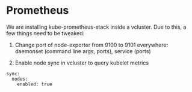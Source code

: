 # Prometheus

We are installing kube-prometheus-stack inside a vcluster. Due to this, a few things need to be tweaked:

1. Change port of node-exporter from 9100 to 9101 everywhere: daemonset (command line args, ports), service (ports)

2. Enable node sync in vcluster to query kubelet metrics
```
sync:
  nodes:
    enabled: true
```
